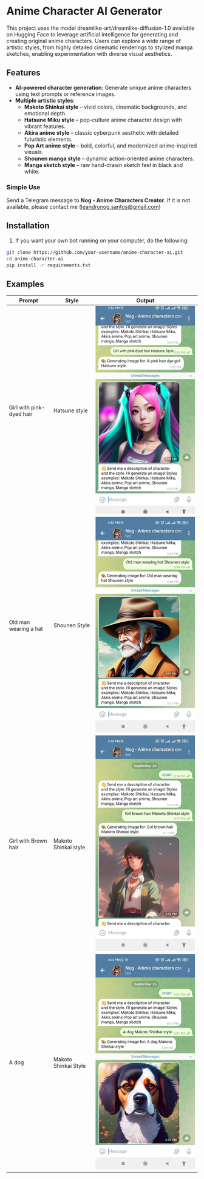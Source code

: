 # Anime Character AI Generator

This project uses the model dreamlike-art/dreamlike-diffusion-1.0 available on Hugging Face to leverage artificial intelligence for generating and creating original anime characters. 
Users can explore a wide range of artistic styles, from highly detailed cinematic renderings to stylized manga sketches, enabling experimentation with diverse visual aesthetics.
## Features

- **AI-powered character generation**: Generate unique anime characters using text prompts or reference images.
- **Multiple artistic styles**:
  - **Makoto Shinkai style** – vivid colors, cinematic backgrounds, and emotional depth.
  - **Hatsune Miku style** – pop-culture anime character design with vibrant features.
  - **Akira anime style** – classic cyberpunk aesthetic with detailed futuristic elements.
  - **Pop Art anime style** – bold, colorful, and modernized anime-inspired visuals.
  - **Shounen manga style** – dynamic action-oriented anime characters.
  - **Manga sketch style** – raw hand-drawn sketch feel in black and white.
 

### Simple Use
Send a Telegram message to **Nog - Anime Characters Creator**.
If it is not available, please contact me (leandronog.santos@gmail.com)

## Installation
1. If you want your own bot running on your computer, do the following:
```bash
git clone https://github.com/your-username/anime-character-ai.git
cd anime-character-ai
pip install -r requirements.txt
```

## Examples
| Prompt               | Style              | Output                              |
|---------------------|------------------|------------------------------------|
| Girl with pink-dyed hair| Hatsune style | ![Pink hair girl](images/1.jpg) |
| Old man wearing a hat | Shounen Style  | ![Old Man](images/2.jpeg)   |
| Girl with Brown hair | Makoto Shinkai style | ![Brown hair Girl](images/3.jpeg)    |
| A dog  | Makoto Shinkai Style  | ![A dog ](images/4.jpeg)    |
